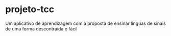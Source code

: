 # projeto-tcc
Um aplicativo de aprendizagem com a proposta de ensinar linguas de sinais de uma forma descontraída e fácil
